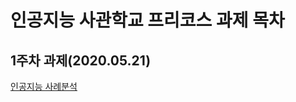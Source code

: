 # 인공지능 사관학교 프리코스 과제 목차

## 1주차 과제(2020.05.21)
[인공지능 사례분석](https://github.com/hoicatch/precourse/blob/master/leeyun1.ipynb)
